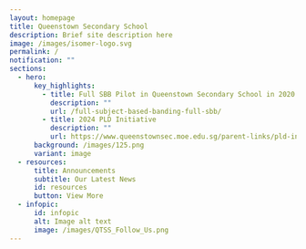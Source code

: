 ```yaml
---
layout: homepage
title: Queenstown Secondary School
description: Brief site description here
image: /images/isomer-logo.svg
permalink: /
notification: ""
sections:
  - hero:
      key_highlights:
        - title: Full SBB Pilot in Queenstown Secondary School in 2020
          description: ""
          url: /full-subject-based-banding-full-sbb/
        - title: 2024 PLD Initiative
          description: ""
          url: https://www.queenstownsec.moe.edu.sg/parent-links/pld-initiatives/
      background: /images/125.png
      variant: image
  - resources:
      title: Announcements
      subtitle: Our Latest News
      id: resources
      button: View More
  - infopic:
      id: infopic
      alt: Image alt text
      image: /images/QTSS_Follow_Us.png
---
```

